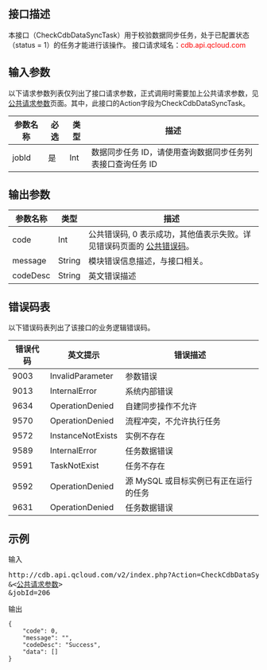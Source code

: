 ## 接口描述
本接口（CheckCdbDataSyncTask）用于校验数据同步任务，处于已配置状态（status = 1）的任务才能进行该操作。
接口请求域名：<font style='color:red'>cdb.api.qcloud.com </font>


## 输入参数
以下请求参数列表仅列出了接口请求参数，正式调用时需要加上公共请求参数，见<a href='/doc/api/372/4153' title='公共请求参数'>公共请求参数</a>页面。其中，此接口的Action字段为CheckCdbDataSyncTask。

| 参数名称 | 必选  | 类型 | 描述 |
|---------|---------|---------|---------|
| jobId | 是 | Int | 数据同步任务 ID，请使用查询数据同步任务列表接口查询任务 ID |


## 输出参数
| 参数名称 | 类型 | 描述 |
|---------|---------|---------|
| code | Int | 公共错误码, 0 表示成功，其他值表示失败。详见错误码页面的 <a href='/doc/api/372/%E9%94%99%E8%AF%AF%E7%A0%81#1.E3.80.81.E5.85.AC.E5.85.B1.E9.94.99.E8.AF.AF.E7.A0.81' title='公共错误码'>公共错误码</a>。 |
| message | String | 模块错误信息描述，与接口相关。 |
| codeDesc | String | 英文错误描述 |


## 错误码表
以下错误码表列出了该接口的业务逻辑错误码。

| 错误代码 | 英文提示 | 错误描述 |
|---------|---------|---------|
| 9003 | InvalidParameter | 参数错误 |
| 9013 | InternalError | 系统内部错误 |
| 9634 | OperationDenied | 自建同步操作不允许 |
| 9570 | OperationDenied | 流程冲突，不允许执行任务 |
| 9572 | InstanceNotExists | 实例不存在 |
| 9589 | InternalError | 任务数据错误 |
| 9591 | TaskNotExist | 任务不存在 |
| 9592 | OperationDenied | 源 MySQL 或目标实例已有正在运行的任务 |
| 9631 | OperationDenied | 任务数据错误 |


## 示例
输入
<pre>
http://cdb.api.qcloud.com/v2/index.php?Action=CheckCdbDataSyncTask
&<<a href="/doc/api/229/6976">公共请求参数</a>>
&jobId=206
</pre>

输出
```
{
    "code": 0,
    "message": "",
    "codeDesc": "Success",
    "data": []
}
```

